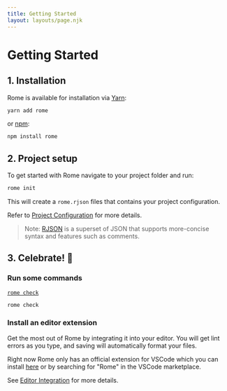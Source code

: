 ```yaml
---
title: Getting Started
layout: layouts/page.njk
---
```


# Getting Started

## 1. Installation

Rome is available for installation via [Yarn](https://yarnpkg.com/):

```bash
yarn add rome
```

or [npm](https://www.npmjs.com/):

```bash
npm install rome
```

## 2. Project setup

To get started with Rome navigate to your project folder and run:

```bash
rome init
```

This will create a `rome.rjson` files that contains your project configuration.

Refer to [Project Configuration](/docs/project-config) for more details.

> Note: [RJSON](/docs/rjson) is a superset of JSON that supports more-concise syntax and features such as comments.

## 3. Celebrate! 🎉

### Run some commands

[`rome check`](/docs/cli/commands/check)

```bash
rome check
```

### Install an editor extension

Get the most out of Rome by integrating it into your editor. You will get lint errors as you type, and saving will automatically format your files.

Right now Rome only has an official extension for VSCode which you can install [here](TODO) or by searching for "Rome" in the VSCode marketplace.

See [Editor Integration](/docs/editor-integration) for more details.

